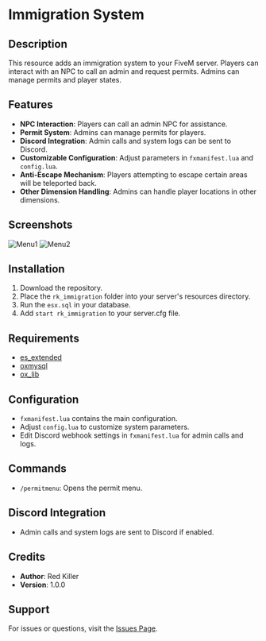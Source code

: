 # Immigration System

## Description
This resource adds an immigration system to your FiveM server. Players can interact with an NPC to call an admin and request permits. Admins can manage permits and player states.

## Features
- **NPC Interaction**: Players can call an admin NPC for assistance.
- **Permit System**: Admins can manage permits for players.
- **Discord Integration**: Admin calls and system logs can be sent to Discord.
- **Customizable Configuration**: Adjust parameters in `fxmanifest.lua` and `config.lua`.
- **Anti-Escape Mechanism**: Players attempting to escape certain areas will be teleported back.
- **Other Dimension Handling**: Admins can handle player locations in other dimensions.

## Screenshots
![Menu1](https://github.com/Red-Killer/rk_immigration/assets/59504268/0faa560b-6dcc-447b-93aa-24fc16be639c)
![Menu2](https://github.com/Red-Killer/rk_immigration/assets/59504268/6ff6bac8-6868-4f3e-8b04-f1a4a7e74687)



## Installation
1. Download the repository.
2. Place the `rk_immigration` folder into your server's resources directory.
3. Run the `esx.sql` in your database.
4. Add `start rk_immigration` to your server.cfg file.

## Requirements
- [es_extended](https://github.com/esx-framework/es_extended)
- [oxmysql](https://github.com/overextended/oxmysql)
- [ox_lib](https://github.com/oxDeparo/ox_lib)

## Configuration
- `fxmanifest.lua` contains the main configuration.
- Adjust `config.lua` to customize system parameters.
- Edit Discord webhook settings in `fxmanifest.lua` for admin calls and logs.

## Commands
- `/permitmenu`: Opens the permit menu.

## Discord Integration
- Admin calls and system logs are sent to Discord if enabled.

## Credits
- **Author**: Red Killer
- **Version**: 1.0.0

## Support
For issues or questions, visit the [Issues Page](https://github.com/Red-Killer/rk_immigration/issues).
